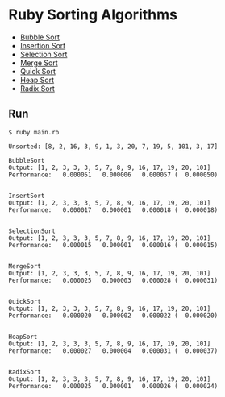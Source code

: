 # Ruby Sorting Algorithms

- [Bubble Sort](https://en.wikipedia.org/wiki/Bubble_sort)
- [Insertion Sort](https://en.wikipedia.org/wiki/Insertion_sort)
- [Selection Sort](https://en.wikipedia.org/wiki/Selection_sort)
- [Merge Sort](https://en.wikipedia.org/wiki/Merge_sort)
- [Quick Sort](https://en.wikipedia.org/wiki/Quicksort)
- [Heap Sort](https://en.wikipedia.org/wiki/Heapsort)
- [Radix Sort](https://en.wikipedia.org/wiki/Radix_sort)

## Run

```
$ ruby main.rb

Unsorted: [8, 2, 16, 3, 9, 1, 3, 20, 7, 19, 5, 101, 3, 17]

BubbleSort
Output: [1, 2, 3, 3, 3, 5, 7, 8, 9, 16, 17, 19, 20, 101]
Performance:   0.000051   0.000006   0.000057 (  0.000050)


InsertSort
Output: [1, 2, 3, 3, 3, 5, 7, 8, 9, 16, 17, 19, 20, 101]
Performance:   0.000017   0.000001   0.000018 (  0.000018)


SelectionSort
Output: [1, 2, 3, 3, 3, 5, 7, 8, 9, 16, 17, 19, 20, 101]
Performance:   0.000015   0.000001   0.000016 (  0.000015)


MergeSort
Output: [1, 2, 3, 3, 3, 5, 7, 8, 9, 16, 17, 19, 20, 101]
Performance:   0.000025   0.000003   0.000028 (  0.000031)


QuickSort
Output: [1, 2, 3, 3, 3, 5, 7, 8, 9, 16, 17, 19, 20, 101]
Performance:   0.000020   0.000002   0.000022 (  0.000020)


HeapSort
Output: [1, 2, 3, 3, 3, 5, 7, 8, 9, 16, 17, 19, 20, 101]
Performance:   0.000027   0.000004   0.000031 (  0.000037)


RadixSort
Output: [1, 2, 3, 3, 3, 5, 7, 8, 9, 16, 17, 19, 20, 101]
Performance:   0.000025   0.000001   0.000026 (  0.000024)
```
